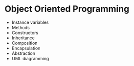 # Object Oriented Programming

* Instance variables
* Methods
* Constructors
* Inheritance
* Composition
* Encapsulation
* Abstraction
* UML diagramming
